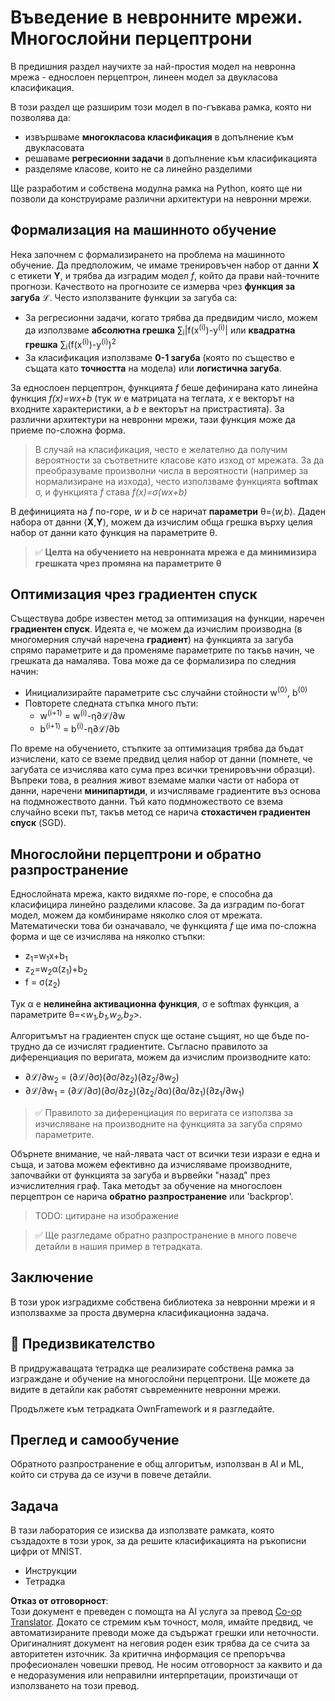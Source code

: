 <!--
CO_OP_TRANSLATOR_METADATA:
{
  "original_hash": "df98b2c59f87d8543135301e87969f70",
  "translation_date": "2025-05-20T02:27:09+00:00",
  "source_file": "15-rag-and-vector-databases/data/own_framework.md",
  "language_code": "bg"
}
-->
# Въведение в невронните мрежи. Многослойни перцептрони

В предишния раздел научихте за най-простия модел на невронна мрежа - еднослоен перцептрон, линеен модел за двукласова класификация.

В този раздел ще разширим този модел в по-гъвкава рамка, която ни позволява да:

* извършваме **многокласова класификация** в допълнение към двукласовата
* решаваме **регресионни задачи** в допълнение към класификацията
* разделяме класове, които не са линейно разделими

Ще разработим и собствена модулна рамка на Python, която ще ни позволи да конструираме различни архитектури на невронни мрежи.

## Формализация на машинното обучение

Нека започнем с формализирането на проблема на машинното обучение. Да предположим, че имаме тренировъчен набор от данни **X** с етикети **Y**, и трябва да изградим модел *f*, който да прави най-точните прогнози. Качеството на прогнозите се измерва чрез **функция за загуба** ℒ. Често използваните функции за загуба са:

* За регресионни задачи, когато трябва да предвидим число, можем да използваме **абсолютна грешка** ∑<sub>i</sub>|f(x<sup>(i)</sup>)-y<sup>(i)</sup>| или **квадратна грешка** ∑<sub>i</sub>(f(x<sup>(i)</sup>)-y<sup>(i)</sup>)<sup>2</sup>
* За класификация използваме **0-1 загуба** (която по същество е същата като **точността** на модела) или **логистична загуба**.

За еднослоен перцептрон, функцията *f* беше дефинирана като линейна функция *f(x)=wx+b* (тук *w* е матрицата на теглата, *x* е векторът на входните характеристики, а *b* е векторът на пристрастията). За различни архитектури на невронни мрежи, тази функция може да приеме по-сложна форма.

> В случай на класификация, често е желателно да получим вероятности за съответните класове като изход от мрежата. За да преобразуваме произволни числа в вероятности (например за нормализиране на изхода), често използваме функцията **softmax** σ, и функцията *f* става *f(x)=σ(wx+b)*

В дефиницията на *f* по-горе, *w* и *b* се наричат **параметри** θ=⟨*w,b*⟩. Даден набора от данни ⟨**X**,**Y**⟩, можем да изчислим обща грешка върху целия набор от данни като функция на параметрите θ.

> ✅ **Целта на обучението на невронната мрежа е да минимизира грешката чрез промяна на параметрите θ**

## Оптимизация чрез градиентен спуск

Съществува добре известен метод за оптимизация на функции, наречен **градиентен спуск**. Идеята е, че можем да изчислим производна (в многомерния случай наречена **градиент**) на функцията за загуба спрямо параметрите и да променяме параметрите по такъв начин, че грешката да намалява. Това може да се формализира по следния начин:

* Инициализирайте параметрите със случайни стойности w<sup>(0)</sup>, b<sup>(0)</sup>
* Повторете следната стъпка много пъти:
    - w<sup>(i+1)</sup> = w<sup>(i)</sup>-η∂ℒ/∂w
    - b<sup>(i+1)</sup> = b<sup>(i)</sup>-η∂ℒ/∂b

По време на обучението, стъпките за оптимизация трябва да бъдат изчислени, като се вземе предвид целия набор от данни (помнете, че загубата се изчислява като сума през всички тренировъчни образци). Въпреки това, в реалния живот вземаме малки части от набора от данни, наречени **минипартиди**, и изчисляваме градиентите въз основа на подмножеството данни. Тъй като подмножеството се взема случайно всеки път, такъв метод се нарича **стохастичен градиентен спуск** (SGD).

## Многослойни перцептрони и обратно разпространение

Еднослойната мрежа, както видяхме по-горе, е способна да класифицира линейно разделими класове. За да изградим по-богат модел, можем да комбинираме няколко слоя от мрежата. Математически това би означавало, че функцията *f* ще има по-сложна форма и ще се изчислява на няколко стъпки:
* z<sub>1</sub>=w<sub>1</sub>x+b<sub>1</sub>
* z<sub>2</sub>=w<sub>2</sub>α(z<sub>1</sub>)+b<sub>2</sub>
* f = σ(z<sub>2</sub>)

Тук α е **нелинейна активационна функция**, σ е softmax функция, а параметрите θ=<*w<sub>1</sub>,b<sub>1</sub>,w<sub>2</sub>,b<sub>2</sub>*>.

Алгоритъмът на градиентен спуск ще остане същият, но ще бъде по-трудно да се изчислят градиентите. Съгласно правилото за диференциация по веригата, можем да изчислим производните като:

* ∂ℒ/∂w<sub>2</sub> = (∂ℒ/∂σ)(∂σ/∂z<sub>2</sub>)(∂z<sub>2</sub>/∂w<sub>2</sub>)
* ∂ℒ/∂w<sub>1</sub> = (∂ℒ/∂σ)(∂σ/∂z<sub>2</sub>)(∂z<sub>2</sub>/∂α)(∂α/∂z<sub>1</sub>)(∂z<sub>1</sub>/∂w<sub>1</sub>)

> ✅ Правилото за диференциация по веригата се използва за изчисляване на производните на функцията за загуба спрямо параметрите.

Обърнете внимание, че най-лявата част от всички тези изрази е една и съща, и затова можем ефективно да изчисляваме производните, започвайки от функцията за загуба и вървейки "назад" през изчислителния граф. Така методът за обучение на многослоен перцептрон се нарича **обратно разпространение** или 'backprop'.

> TODO: цитиране на изображение

> ✅ Ще разгледаме обратно разпространение в много повече детайли в нашия пример в тетрадката.

## Заключение

В този урок изградихме собствена библиотека за невронни мрежи и я използвахме за проста двумерна класификационна задача.

## 🚀 Предизвикателство

В придружаващата тетрадка ще реализирате собствена рамка за изграждане и обучение на многослойни перцептрони. Ще можете да видите в детайли как работят съвременните невронни мрежи.

Продължете към тетрадката OwnFramework и я разгледайте.

## Преглед и самообучение

Обратното разпространение е общ алгоритъм, използван в AI и ML, който си струва да се изучи в повече детайли.

## Задача

В тази лаборатория се изисква да използвате рамката, която създадохте в този урок, за да решите класификацията на ръкописни цифри от MNIST.

* Инструкции
* Тетрадка

**Отказ от отговорност**:  
Този документ е преведен с помощта на AI услуга за превод [Co-op Translator](https://github.com/Azure/co-op-translator). Докато се стремим към точност, моля, имайте предвид, че автоматизираните преводи може да съдържат грешки или неточности. Оригиналният документ на неговия роден език трябва да се счита за авторитетен източник. За критична информация се препоръчва професионален човешки превод. Не носим отговорност за каквито и да е недоразумения или неправилни интерпретации, произтичащи от използването на този превод.